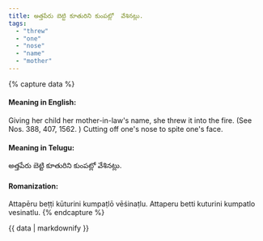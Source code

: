 ```yaml
---
title: అత్తపేరు బెట్టి కూతురిని కుంపట్లో  వేశినట్లు.
tags:
  - "threw"
  - "one"
  - "nose"
  - "name"
  - "mother"
---
```


{% capture data %}
#### Meaning in English:
Giving her child her mother-in-law's name, she threw it into the fire.
(See Nos. 388, 407, 1562. )
Cutting off one's nose to spite one's face.

#### Meaning in Telugu:
అత్తపేరు బెట్టి కూతురిని కుంపట్లో  వేశినట్లు.

#### Romanization:
Attapēru beṭṭi kūturini kumpaṭlō  vēśinaṭlu.
Attaperu betti kuturini kumpatlo  vesinatlu.
{% endcapture %}

{{ data | markdownify }}

